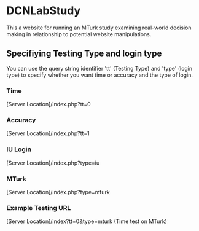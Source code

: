 # DCNLabStudy
This a website for running an MTurk study examining real-world decision making
 in relationship to potential website manipulations.

## Specifiying Testing Type and login type
You can use the query string identifier 'tt' (Testing Type) and
'type' (login type) to specify whether you want time or accuracy
and the type of login.

### Time
[Server Location]/index.php?tt=0

### Accuracy
[Server Location]/index.php?tt=1

### IU Login
[Server Location]/index.php?type=iu

### MTurk
[Server Location]/index.php?type=mturk

### Example Testing URL
[Server Location]/index?tt=0&type=mturk (Time test on MTurk)
